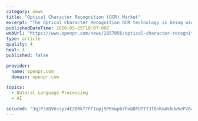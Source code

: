 ```yaml
---
category: news
title: "Optical Character Recognition (OCR) Market"
excerpt: "The Optical Character Recognition OCR technology is being widely used for converting information available in text form into speech with the help of text to speech technologies thus making it accessible to blind and visually impaired individuals Other applications of"
publishedDateTime: 2020-05-25T18:07:00Z
webUrl: "https://www.openpr.com/news/2057056/optical-character-recognition-ocr-market-survey-report-2020"
type: article
quality: 4
heat: 4
published: false

provider:
  name: openpr.com
  domain: openpr.com

topics:
  - Natural Language Processing
  - AI

secured: "3qiPsXQV6ssyz4EZ8Rkf7FF1opj9PRVwpb7hvQ0FUTTTJfOnKu4VbUw5eP764c8SDUxO9hkyu0/2p+C4ODxKyLpbtgiSORbnDslTVtCFXKBCqv3epeggtQ6xFW61cbf65UktafEoCvexvApsBpWqGGEBlPuRxBpNWFCsilVst51dyDRSi9lfALqEplIqwRwYOL407npkcYDOoYtYB1BLPvDWQ6TBQg3twxkd+07rx7oI6QLkpG8Y03rUQ8cKmpO04ZAZTdBgljwrBUgNgVx4hC4FGDEZRIFdtIBCmvchAdNI04ilzGxcW7j3FJKeXdLWeMYUayaGXwZ144toHSOoNvgj6YCL3RHDz7mS1XyeSDCd+HunxwkMMIpVpzhoI/nXmuMuQXx3ul3+fI2IPVa7s2Eq6yq3+UL9UqGA9A6v1CiaS+6gjDhPA2nSj50V2XrGeC0yDUJAug2YYKEZeK3OBAaM94gOZRFXlOjp1ozWa0c=;ZG0hb/EkdeT1KPDRnKNigg=="
---
```


